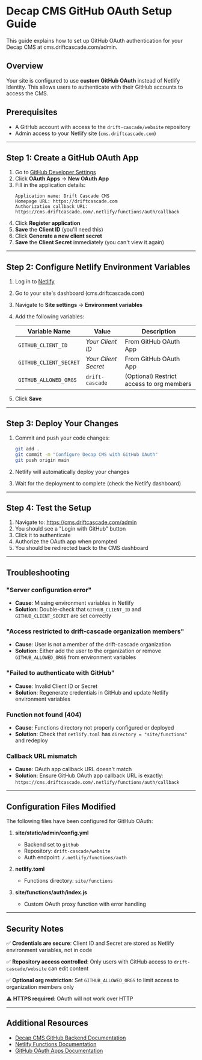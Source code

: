 # Decap CMS GitHub OAuth Setup Guide

This guide explains how to set up GitHub OAuth authentication for your Decap CMS at cms.driftcascade.com/admin.

## Overview

Your site is configured to use **custom GitHub OAuth** instead of Netlify Identity. This allows users to authenticate with their GitHub accounts to access the CMS.

## Prerequisites

- A GitHub account with access to the `drift-cascade/website` repository
- Admin access to your Netlify site (`cms.driftcascade.com`)

---

## Step 1: Create a GitHub OAuth App

1. Go to [GitHub Developer Settings](https://github.com/settings/developers)
2. Click **OAuth Apps** → **New OAuth App**
3. Fill in the application details:
   ```
   Application name: Drift Cascade CMS
   Homepage URL: https://driftcascade.com
   Authorization callback URL: https://cms.driftcascade.com/.netlify/functions/auth/callback
   ```
4. Click **Register application**
5. **Save** the **Client ID** (you'll need this)
6. Click **Generate a new client secret**
7. **Save** the **Client Secret** immediately (you can't view it again)

---

## Step 2: Configure Netlify Environment Variables

1. Log in to [Netlify](https://app.netlify.com)
2. Go to your site's dashboard (cms.driftcascade.com)
3. Navigate to **Site settings** → **Environment variables**
4. Add the following variables:

   | Variable Name | Value | Description |
   |---------------|-------|-------------|
   | `GITHUB_CLIENT_ID` | *Your Client ID* | From GitHub OAuth App |
   | `GITHUB_CLIENT_SECRET` | *Your Client Secret* | From GitHub OAuth App |
   | `GITHUB_ALLOWED_ORGS` | `drift-cascade` | (Optional) Restrict access to org members |

5. Click **Save**

---

## Step 3: Deploy Your Changes

1. Commit and push your code changes:
   ```bash
   git add .
   git commit -m "Configure Decap CMS with GitHub OAuth"
   git push origin main
   ```

2. Netlify will automatically deploy your changes

3. Wait for the deployment to complete (check the Netlify dashboard)

---

## Step 4: Test the Setup

1. Navigate to: https://cms.driftcascade.com/admin
2. You should see a "Login with GitHub" button
3. Click it to authenticate
4. Authorize the OAuth app when prompted
5. You should be redirected back to the CMS dashboard

---

## Troubleshooting

### "Server configuration error"
- **Cause**: Missing environment variables in Netlify
- **Solution**: Double-check that `GITHUB_CLIENT_ID` and `GITHUB_CLIENT_SECRET` are set correctly

### "Access restricted to drift-cascade organization members"
- **Cause**: User is not a member of the drift-cascade organization
- **Solution**: Either add the user to the organization or remove `GITHUB_ALLOWED_ORGS` from environment variables

### "Failed to authenticate with GitHub"
- **Cause**: Invalid Client ID or Secret
- **Solution**: Regenerate credentials in GitHub and update Netlify environment variables

### Function not found (404)
- **Cause**: Functions directory not properly configured or deployed
- **Solution**: Check that `netlify.toml` has `directory = "site/functions"` and redeploy

### Callback URL mismatch
- **Cause**: OAuth app callback URL doesn't match
- **Solution**: Ensure GitHub OAuth app callback URL is exactly:
  `https://cms.driftcascade.com/.netlify/functions/auth/callback`

---

## Configuration Files Modified

The following files have been configured for GitHub OAuth:

1. **site/static/admin/config.yml**
   - Backend set to `github`
   - Repository: `drift-cascade/website`
   - Auth endpoint: `/.netlify/functions/auth`

2. **netlify.toml**
   - Functions directory: `site/functions`

3. **site/functions/auth/index.js**
   - Custom OAuth proxy function with error handling

---

## Security Notes

✅ **Credentials are secure**: Client ID and Secret are stored as Netlify environment variables, not in code

✅ **Repository access controlled**: Only users with GitHub access to `drift-cascade/website` can edit content

✅ **Optional org restriction**: Set `GITHUB_ALLOWED_ORGS` to limit access to organization members only

⚠️ **HTTPS required**: OAuth will not work over HTTP

---

## Additional Resources

- [Decap CMS GitHub Backend Documentation](https://decapcms.org/docs/github-backend/)
- [Netlify Functions Documentation](https://docs.netlify.com/functions/overview/)
- [GitHub OAuth Apps Documentation](https://docs.github.com/en/developers/apps/building-oauth-apps)

